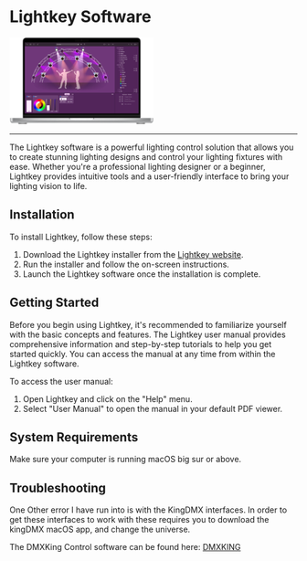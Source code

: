 # Lightkey Software
<img src = "Lightkey.png" width="50%" height = "50%">

---


The Lightkey software is a powerful lighting control solution that allows you to create stunning lighting designs and control your lighting fixtures with ease. Whether you're a professional lighting designer or a beginner, Lightkey provides intuitive tools and a user-friendly interface to bring your lighting vision to life.

## Installation
To install Lightkey, follow these steps:

1. Download the Lightkey installer from the [Lightkey website](https://www.lightkeyapp.com).
2. Run the installer and follow the on-screen instructions.
3. Launch the Lightkey software once the installation is complete.

## Getting Started
Before you begin using Lightkey, it's recommended to familiarize yourself with the basic concepts and features. The Lightkey user manual provides comprehensive information and step-by-step tutorials to help you get started quickly. You can access the manual at any time from within the Lightkey software.

To access the user manual:

1. Open Lightkey and click on the "Help" menu.
2. Select "User Manual" to open the manual in your default PDF viewer.

## System Requirements
Make sure your computer is running macOS big sur or above.

## Troubleshooting


One Other error I have run into is with the KingDMX interfaces. In order to get these interfaces to work with these requires you to download the kingDMX macOS app, and change the universe.

The DMXKing Control software can be found here: [DMXKING](https://dmxking.com/control-software)

